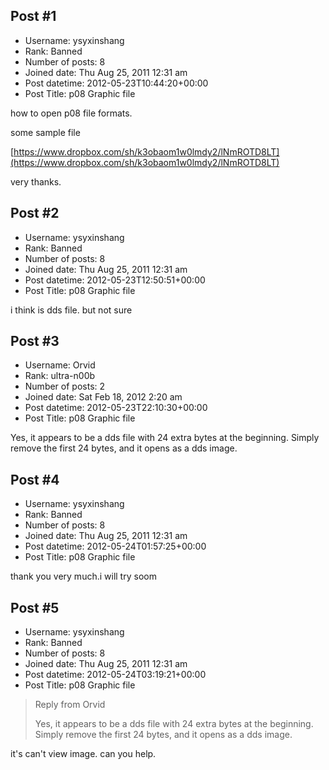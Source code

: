 ## Post #1
- Username: ysyxinshang
- Rank: Banned
- Number of posts: 8
- Joined date: Thu Aug 25, 2011 12:31 am
- Post datetime: 2012-05-23T10:44:20+00:00
- Post Title: p08 Graphic file

how to open p08 file formats.

some sample file

[https://www.dropbox.com/sh/k3obaom1w0lmdy2/lNmROTD8LT](https://www.dropbox.com/sh/k3obaom1w0lmdy2/lNmROTD8LT)

very thanks.
## Post #2
- Username: ysyxinshang
- Rank: Banned
- Number of posts: 8
- Joined date: Thu Aug 25, 2011 12:31 am
- Post datetime: 2012-05-23T12:50:51+00:00
- Post Title: p08 Graphic file

i think is dds file. but not sure
## Post #3
- Username: Orvid
- Rank: ultra-n00b
- Number of posts: 2
- Joined date: Sat Feb 18, 2012 2:20 am
- Post datetime: 2012-05-23T22:10:30+00:00
- Post Title: p08 Graphic file

Yes, it appears to be a dds file with 24 extra bytes at the beginning. Simply remove the first 24 bytes, and it opens as a dds image.
## Post #4
- Username: ysyxinshang
- Rank: Banned
- Number of posts: 8
- Joined date: Thu Aug 25, 2011 12:31 am
- Post datetime: 2012-05-24T01:57:25+00:00
- Post Title: p08 Graphic file

thank you very much.i will try soom
## Post #5
- Username: ysyxinshang
- Rank: Banned
- Number of posts: 8
- Joined date: Thu Aug 25, 2011 12:31 am
- Post datetime: 2012-05-24T03:19:21+00:00
- Post Title: p08 Graphic file

> Reply from Orvid
>
> Yes, it appears to be a dds file with 24 extra bytes at the beginning. Simply remove the first 24 bytes, and it opens as a dds image.

it's can't view image. can you help.
